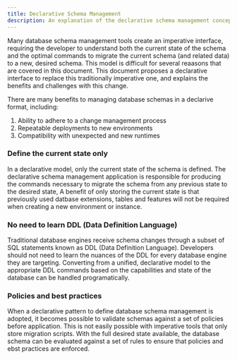 ```yaml
---
title: Declarative Schema Management
description: An explanation of the declarative schema management concept
---
```


Many database schema management tools create an imperative interface, requiring the developer to understand both the current state of the schema and the optimal commands to migrate the current schema (and related data) to a new, desired schema.
This model is difficult for several reaasons that are covered in this document.
This document proposes a declarative interface to replace this traditionally imperative one, and explains the benefits and challenges with this change.
 
There are many benefits to managing database schemas in a declarive format, including:

1. Ability to adhere to a change management process
2. Repeatable deployments to new environments
3. Compatibility with unexpected and new runtimes

### Define the current state only

In a declarative model, only the current state of the schema is defined. 
The declarative schema management application is responsible for producing the commands necessary to migrate the schema from any previous state to the desired state,
A benefit of only storing the current state is that previously used datbase extensions, tables and features will not be required when creating a new environment or instance.

### No need to learn DDL (Data Definition Language)

Traditional database engines receive schema changes through a subset of SQL statements known as DDL (Data Definition Language).
Developers should not need to learn the nuances of the DDL for every database engine they are targeting.
Converting from a unified, declarative model to the appropriate DDL commands based on the capabilities and state of the database can be handled programatically.

### Policies and best practices

When a declarative pattern to define database schema management is adopted, it becomes possible to validate schemas against a set of policies before application.
This is not easily possible with imperative tools that only store migration scripts.
With the full desired state available, the database schema can be evaluated against a set of rules to ensure that policies and ebst practices are enforced.